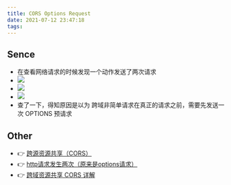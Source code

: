 ```yaml
---
title: CORS Options Request
date: 2021-07-12 23:47:18
tags:
---
```


## Sence
- 在查看网络请求的时候发现一个动作发送了两次请求
- ![](/images/corsOptionsRequest/Snipaste_2021-07-12_23-48-42.png)
- ![](/images/corsOptionsRequest/Snipaste_2021-07-12_23-51-22.png)
- ![](/images/corsOptionsRequest/Snipaste_2021-07-12_23-51-39.png)
- 查了一下，得知原因是以为 跨域非简单请求在真正的请求之前，需要先发送一次 OPTIONS 预请求


## Other
- 👉 [跨源资源共享（CORS）](https://developer.mozilla.org/zh-CN/docs/Web/HTTP/CORS)
- 👉 [http请求发生两次（原来是options请求）](https://juejin.cn/post/6850037275708817422)
- 👉 [跨域资源共享 CORS 详解](http://www.ruanyifeng.com/blog/2016/04/cors.html)